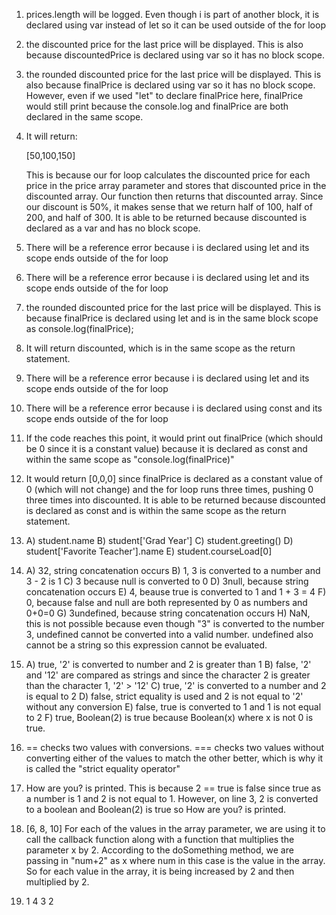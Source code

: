 1) prices.length will be logged. Even though i is part of another block, it is declared using var instead of let so it can be used outside of the for loop
2) the discounted price for the last price will be displayed. This is also because discountedPrice is declared using var so it has no block scope.
3) the rounded discounted price for the last price will be displayed. This is also because finalPrice is declared using var so it has no block scope. However, even if we used "let" to declare finalPrice here, finalPrice would still print because the console.log and finalPrice are both declared in the same scope.
4) It will return:
   
   [50,100,150]

   This is because our for loop calculates the discounted price for each price in the price array parameter and stores that discounted price in the discounted array. Our function then returns that discounted array. Since our discount is 50%, it makes sense that we return half of 100, half of 200, and half of 300. It is able to be returned because discounted is declared as a var and has no block scope.
   
5) There will be a reference error because i is declared using let and its scope ends outside of the for loop
6) There will be a reference error because i is declared using let and its scope ends outside of the for loop
7) the rounded discounted price for the last price will be displayed. This is because finalPrice is declared using let and is in the same block scope as console.log(finalPrice);
8) It will return discounted, which is in the same scope as the return statement.
9) There will be a reference error because i is declared using let and its scope ends outside of the for loop
10) There will be a reference error because i is declared using const and its scope ends outside of the for loop
11) If the code reaches this point, it would print out finalPrice (which should be 0 since it is a constant value) because it is declared as const and within the same scope as "console.log(finalPrice)"
12) It would return [0,0,0] since finalPrice is declared as a constant value of 0 (which will not change) and the for loop runs three times, pushing 0 three times into discounted. It is able to be returned because discounted is declared as const and is within the same scope as the return statement.
13) A) student.name
    B) student['Grad Year']
    C) student.greeting()
    D) student['Favorite Teacher'].name
    E) student.courseLoad[0]
14) A) 32, string concatenation occurs
    B) 1, 3 is converted to a number and 3 - 2 is 1
    C) 3 because null is converted to 0
    D) 3null, because string concatenation occurs
    E) 4, beause true is converted to 1 and 1 + 3 = 4
    F) 0, because false and null are both represented by 0 as numbers and 0+0=0
    G) 3undefined, because string concatenation occurs
    H) NaN, this is not possible because even though "3" is converted to the number 3, undefined cannot be converted into a valid number. undefined also cannot be a string so this expression cannot be evaluated.
15) A) true, '2' is converted to number and 2 is greater than 1
    B) false, '2' and '12' are compared as strings and since the character 2 is greater than the character 1, '2' > '12'
    C) true, '2' is converted to a number and 2 is equal to 2
    D) false, strict equality is used and 2 is not equal to '2' without any conversion
    E) false, true is converted to 1 and 1 is not equal to 2
    F) true, Boolean(2) is true because Boolean(x) where x is not 0 is true.
16) == checks two values with conversions. === checks two values without converting either of the values to match the other better, which is why it is called the "strict equality operator"
17) How are you? is printed. This is because 2 == true is false since true as a number is 1 and 2 is not equal to 1. However, on line 3, 2 is converted to a boolean and Boolean(2) is true so How are you? is printed. 
19) [6, 8, 10] For each of the values in the array parameter, we are using it to call the callback function along with a function that multiplies the parameter x by 2. According to the doSomething method, we are passing in "num+2" as x where num in this case is the value in the array. So for each value in the array, it is being increased by 2 and then multiplied by 2.
21) 1
    4
    3
    2